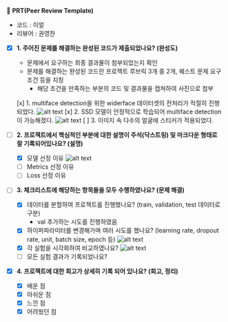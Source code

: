 🔑 **PRT(Peer Review Template)**

- 코드 : 이얼
- 리뷰어 : 권영찬

- [x]  **1. 주어진 문제를 해결하는 완성된 코드가 제출되었나요? (완성도)**
    - 문제에서 요구하는 최종 결과물이 첨부되었는지 확인
    - 문제를 해결하는 완성된 코드란 프로젝트 루브릭 3개 중 2개, 
    퀘스트 문제 요구조건 등을 지칭
        - 해당 조건을 만족하는 부분의 코드 및 결과물을 캡쳐하여 사진으로 첨부

    [x] 1. multiface detection을 위한 widerface 데이터셋의 전처리가 적절히 진행되었다.
        ![alt text](image.png)
    [x] 2. SSD 모델이 안정적으로 학습되어 multiface detection이 가능해졌다.
        ![alt text](image-1.png)
    [ ] 3. 이미지 속 다수의 얼굴에 스티커가 적용되었다.

- [ ]  **2. 프로젝트에서 핵심적인 부분에 대한 설명이 주석(닥스트링) 및 마크다운 형태로 잘 기록되어있나요? (설명)**
    - [x]  모델 선정 이유
        ![alt text](image-2.png)
    - [ ]  Metrics 선정 이유
    - [ ]  Loss 선정 이유

- [ ]  **3. 체크리스트에 해당하는 항목들을 모두 수행하였나요? (문제 해결)**
    - [x]  데이터를 분할하여 프로젝트를 진행했나요? (train, validation, test 데이터로 구분)
        - val 추가하는 시도를 진행하였음
    - [x]  하이퍼파라미터를 변경해가며 여러 시도를 했나요? (learning rate, dropout rate, unit, batch size, epoch 등)
        ![alt text](image-1.png)
    - [x]  각 실험을 시각화하여 비교하였나요?
        ![alt text](image-3.png)
    - [ ]  모든 실험 결과가 기록되었나요?

- [x]  **4. 프로젝트에 대한 회고가 상세히 기록 되어 있나요? (회고, 정리)**
    - [x]  배운 점
    - [x]  아쉬운 점
    - [x]  느낀 점
    - [x]  어려웠던 점